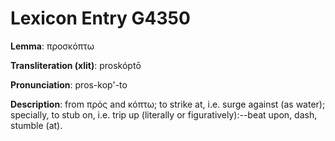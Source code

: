 # Lexicon Entry G4350

**Lemma**: προσκόπτω

**Transliteration (xlit)**: proskóptō

**Pronunciation**: pros-kop'-to

**Description**:
from πρός and κόπτω; to strike at, i.e. surge against (as water); specially, to stub on, i.e. trip up (literally or figuratively):--beat upon, dash, stumble (at).
